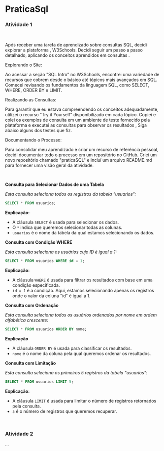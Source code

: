 # PraticaSql

### **Atividade 1**

<br>

Após receber uma tarefa de aprendizado sobre consultas SQL, decidi explorar a plataforma , W3Schools. Decidi seguir um passo a passo detalhado, aplicando os conceitos aprendidos em consultas .

Explorando o Site:

Ao acessar a seção "SQL Intro" no W3Schools, encontrei uma variedade de recursos que cobrem desde o básico até tópicos mais avançados em SQL. Comecei revisando os fundamentos da linguagem SQL, como SELECT, WHERE, ORDER BY e LIMIT.

Realizando as Consultas:

Para garantir que eu estava compreendendo os conceitos adequadamente, utilizei o recurso "Try it Yourself" disponibilizado em cada tópico. Copiei e colei os exemplos de consulta em um ambiente de teste fornecido pela plataforma e executei as consultas para observar os resultados , Siga abaixo alguns dos testes que fiz. 

Documentando o Processo:

Para consolidar meu aprendizado e criar um recurso de referência pessoal, decidi documentar todo o processo em um repositório no GitHub. Criei um novo repositório chamado "praticaSQL" e incluí um arquivo README.md para fornecer uma visão geral da atividade.


<br>

**Consulta para Selecionar Dados de uma Tabela**

*Esta consulta seleciona todos os registros da tabela "usuarios":*

```sql
SELECT * FROM usuarios;
```

**Explicação:**

- A cláusula `SELECT` é usada para selecionar os dados.
- O `*` indica que queremos selecionar todas as colunas.
- `usuarios` é o nome da tabela da qual estamos selecionando os dados.


**Consulta com Condição WHERE**

*Esta consulta seleciona os usuários cujo ID é igual a 1:*


```sql
SELECT * FROM usuarios WHERE id = 1;
```

**Explicação:**

- A cláusula `WHERE` é usada para filtrar os resultados
  com base em uma condição especificada.
- `id = 1` é a condição. Aqui, estamos selecionando apenas
   os registros onde o valor da coluna "id" é igual a 1. 


**Consulta com Ordenação**

*Esta consulta seleciona todos os usuários ordenados 
por nome em ordem alfabética crescente:*

```sql
SELECT * FROM usuarios ORDER BY nome;
```

**Explicação**

- A cláusula `ORDER BY` é usada para classificar os resultados.
- `nome` é o nome da coluna pela qual queremos ordenar os resultados.


**Consulta com Limitação**

*Esta consulta seleciona os primeiros 5 registros da tabela "usuarios":*


```sql
SELECT * FROM usuarios LIMIT 5;
```

**Explicação:**

- A cláusula `LIMIT` é usada para limitar o número de registros retornados pela consulta.
- `5` é o número de registros que queremos recuperar.

<br>

### **Atividade 2**
...
